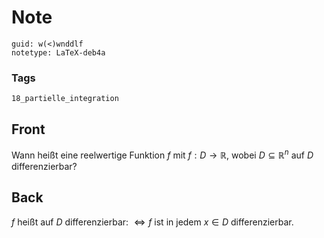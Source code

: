 # Note
```
guid: w(<)wnddlf
notetype: LaTeX-deb4a
```

### Tags
```
18_partielle_integration
```

## Front
Wann heißt eine reelwertige Funktion $f$ mit $f: D \rightarrow \mathbb{R}$, wobei $D \subseteq \mathbb{R}^{n}$ auf $D$ differenzierbar?

## Back
$f$ heißt auf $D$ differenzierbar: $\Longleftrightarrow f$ ist in jedem $x \in D$ differenzierbar.
